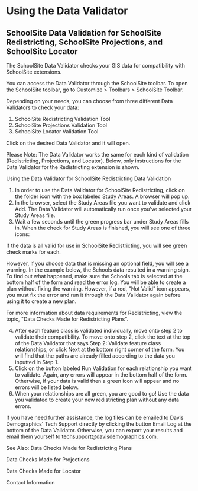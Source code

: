 # Using the Data Validator
## SchoolSite Data Validation for SchoolSite Redistricting, SchoolSite Projections, and SchoolSite Locator
The SchoolSite Data Validator checks your GIS data for compatibility with SchoolSite extensions.

 

You can access the Data Validator through the SchoolSite toolbar. To open the SchoolSite toolbar, go to Customize > Toolbars > SchoolSite Toolbar.

Depending on your needs, you can choose from three different Data Validators to check your data:

 

1. SchoolSite Redistricting Validation Tool
2. SchoolSite Projections Validation Tool
3. SchoolSite Locator Validation Tool
 

Click on the desired Data Validator and it will open.

 

Please Note: The Data Validator works the same for each kind of validation (Redistricting, Projections, and Locator). Below, only instructions for the Data Validator for the Redistricting extension is shown.

Using the Data Validator for SchoolSite Redistricting Data Validation
1. In order to use the Data Validator for SchoolSite Redistricting, click on the folder icon with the box labeled Study Areas. A browser will pop up.
2. In the browser, select the Study Areas file you want to validate and click Add. The Data Validator will automatically run once you've selected your Study Areas file.
3. Wait a few seconds until the green progress bar under Study Areas fills in. When the check for Study Areas is finished, you will see one of three icons:

If the data is all valid for use in SchoolSite Redistricting, you will see green check marks for each.

However, if you choose data that is missing an optional field, you will see a warning. In the example below, the Schools data resulted in a warning sign. To find out what happened, make sure the Schools tab is selected at the bottom half of the form and read the error log. You will be able to create a plan without fixing the warning. However, if a red, "Not Valid" icon appears, you must fix the error and run it through the Data Validator again before using it to create a new plan.

For more information about data requirements for Redistricting, view the topic, "Data Checks Made for Redistricting Plans".

 

4. After each feature class is validated individually, move onto step 2 to validate their compatibility. To move onto step 2, click the text at the top of the Data Validator that says Step 2: Validate feature class relationships, or click Next at the bottom right corner of the form. You will find that the paths are already filled according to the data you inputted in Step 1.
5. Click on the button labeled Run Validation for each relationship you want to validate. Again, any errors will appear in the bottom half of the form. Otherwise, if your data is valid then a green icon will appear and no errors will be listed below.
6. When your relationships are all green, you are good to go! Use the data you validated to create your new redistricting plan without any data errors.

If you have need further assistance, the log files can be emailed to Davis Demographics' Tech Support directly by clicking the button Email Log at the bottom of the Data Validator. Otherwise, you can export your results and email them yourself to techsupport@davisdemographics.com.

See Also:
Data Checks Made for Redistricting Plans

Data Checks Made for Projections

Data Checks Made for Locator

Contact Information

 
 
